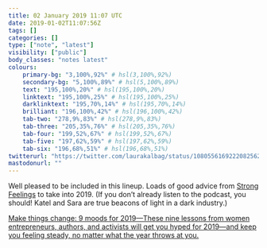 ```yaml
---
title: 02 January 2019 11:07 UTC
date: 2019-01-02T11:07:56Z
tags: []
categories: []
type: ["note", "latest"]
visibility: ["public"]
body_classes: "notes latest"
colours:
    primary-bg: "3,100%,92%" # hsl(3,100%,92%)
    secondary-bg: "5,100%,89%" # hsl(5,100%,89%)
    text: "195,100%,20%" # hsl(195,100%,20%)
    linktext: "195,100%,25%" # hsl(195,100%,25%)
    darklinktext: "195,70%,14%" # hsl(195,70%,14%)
    brilliant: "196,100%,42%" # hsl(196,100%,42%)
    tab-two: "278,9%,83%" # hsl(278,9%,83%)
    tab-three: "205,35%,76%" # hsl(205,35%,76%)
    tab-four: "199,52%,67%" # hsl(199,52%,67%)
    tab-five: "197,62%,59%" # hsl(197,62%,59%)
    tab-six: "196,68%,51%" # hsl(196,68%,51%)
twitterurl: "https://twitter.com/laurakalbag/status/1080556169222082562"
mastodonurl: ""
---
```


Well pleased to be included in this lineup. Loads of good advice from [Strong Feelings](http://www.strongfeelings.co ) to take into 2019. (If you don’t already listen to the podcast, you should! Katel and Sara are true beacons of light in a dark industry.)

[Make things change: 9 moods for 2019—These nine lessons from women entrepreneurs, authors, and activists will get you hyped for 2019—and keep you feeling steady, no matter what the year throws at you.](https://medium.com/strong-feelings/2019-moods-f4249dfce5b0)<!--more-->
